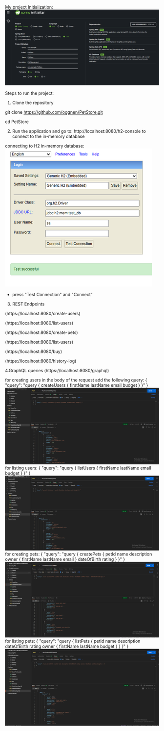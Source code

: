 My project Initialization: ![Pet Store Initialization](images/dependencies.png)

Steps to run the project:
1. Clone the repository

git clone https://github.com/oggnen/PetStore.git

cd PetStore

2. Run the application and go to: http://localhost:8080/h2-console to connect to the in-memory database

connecting to H2 in-memory database: ![H2-Database](images/h2-console.png)
- press "Test Connection" and "Connect"

3. REST Endpoints

(https://localhost:8080/create-users)

(https://localhost:8080/list-users) 

(https://localhost:8080/create-pets)

(https://localhost:8080/list-users)

(https://localhost:8080/buy)

(https://localhost:8080/history-log)

4.GraphQL queries (https://localhost:8080/graphql)


for creating users in the body of the request add the following query: 
{ "query": "query { createUsers { firstName lastName email budget } }" }
![GraphQL-create-users](images/create-users-graphql.png)
for listing users: 
{ "query": "query { listUsers { firstName lastName email budget } }" }
![GraphQL-list-users](images/list-users-graphql.png)
for creating pets:
{ "query": "query { createPets { petId name description owner { firstName lastName email } dateOfBirth rating } }" }
![GraphQL-create-pets](images/create-pets-graphql.png)
for listing pets:
{ "query": "query { listPets { petId name description dateOfBirth rating owner { firstName lastName budget } } }" }
![GraphQL-list-pets](images/list-pets-graphql.png)
